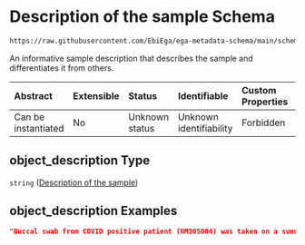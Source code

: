 # Description of the sample Schema

```txt
https://raw.githubusercontent.com/EbiEga/ega-metadata-schema/main/schemas/EGA.sample.json#/properties/object_description
```

An informative sample description that describes the sample and differentiates it from others.

| Abstract            | Extensible | Status         | Identifiable            | Custom Properties | Additional Properties | Access Restrictions | Defined In                                                                   |
| :------------------ | :--------- | :------------- | :---------------------- | :---------------- | :-------------------- | :------------------ | :--------------------------------------------------------------------------- |
| Can be instantiated | No         | Unknown status | Unknown identifiability | Forbidden         | Allowed               | none                | [EGA.sample.json\*](../../../schemas/EGA.sample.json "open original schema") |

## object\_description Type

`string` ([Description of the sample](ega-17-properties-description-of-the-sample.md))

## object\_description Examples

```json
"Buccal swab from COVID positive patient (NM305004) was taken on a sunny morning, had a lower volume than expected, then was sent to..."
```
